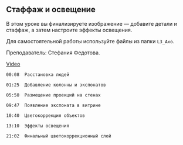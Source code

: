 ## Стаффаж и освещение

В этом уроке вы финализируете изображение — добавите детали и стаффаж, а затем настроите эффекты освещения. 

Для самостоятельной работы используйте файлы из папки `L3_Axo`.

Преподаватель: Стефания Федотова.

[Video](https://player.softculture.cc/embed/PSH/PSH_72.17.10_L3-7_Image_Staffage_and_Finalizing)

``` chapters
00:08  Расстановка людей

01:25  Добавление колонны и экспонатов

05:50  Размещение проекций на стенах

09:47  Появление экспоната в витрине

10:40  Цветокоррекция объектов

13:10  Эффекты освещения

21:02  Финальный цветокоррекционный слой
```
